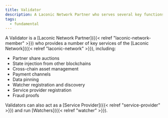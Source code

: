 ```yaml
---
title: Validator
description: A Laconic Network Partner who serves several key functions on the network
tags:
  - fundamental
---
```


A Validator is a [Laconic Network Partner]({{< relref "laconic-network-member" >}}) who provides a number of key services of the [Laconic Network]({{< relref "laconic-network" >}}), including:

- Partner share auctions
- State injection from other blockchains
- Cross-chain asset management
- Payment channels
- Data pinning
- Watcher registration and discovery
- Service provider registration
- Fraud proofs

Validators can also act as a [Service Provider]({{< relref "service-provider" >}}) and run [Watchers]({{< relref "watcher" >}}).
